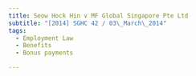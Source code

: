 ```yaml
---
title: Seow Hock Hin v MF Global Singapore Pte Ltd 
subtitle: "[2014] SGHC 42 / 03\_March\_2014"
tags:
  - Employment Law
  - Benefits
  - Bonus payments

---
```


